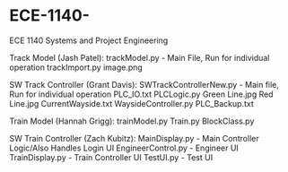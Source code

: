 # ECE-1140-
ECE 1140 Systems and Project Engineering

Track Model (Jash Patel): 
  trackModel.py - Main File, Run for individual operation
  trackImport.py
  image.png
  
SW Track Controller (Grant Davis):
  SWTrackControllerNew.py - Main file, Run for individual operation
  PLC_IO.txt
  PLCLogic.py
  Green Line.jpg
  Red Line.jpg
  CurrentWayside.txt
  WaysideController.py
  PLC_Backup.txt
  
Train Model (Hannah Grigg):
  trainModel.py
  Train.py
  BlockClass.py
  
SW Train Controller (Zach Kubitz):
  MainDisplay.py  - Main Controller Logic/Also Handles Login UI
  EngineerControl.py - Engineer UI
  TrainDisplay.py - Train Controller UI
  TestUI.py - Test UI

